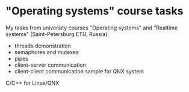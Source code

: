 # "Operating systems" course tasks
My tasks from university courses "Operating systems" and "Realtime systems" (Saint-Petersburg ETU, Russia):
- threads demonstration
- semaphores and mutexes
- pipes
- client-server communication
- client-client communication sample for QNX system

C/C++ for Linux/QNX
